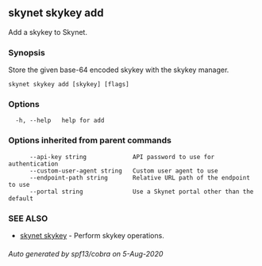 ## skynet skykey add

Add a skykey to Skynet.

### Synopsis

Store the given base-64 encoded skykey with the skykey manager.

```
skynet skykey add [skykey] [flags]
```

### Options

```
  -h, --help   help for add
```

### Options inherited from parent commands

```
      --api-key string             API password to use for authentication
      --custom-user-agent string   Custom user agent to use
      --endpoint-path string       Relative URL path of the endpoint to use
      --portal string              Use a Skynet portal other than the default
```

### SEE ALSO

* [skynet skykey](skynet_skykey.md)	 - Perform skykey operations.

###### Auto generated by spf13/cobra on 5-Aug-2020
